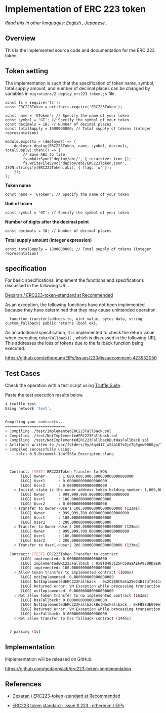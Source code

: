 # Implementation of ERC 223 token

*Read this in other languages: [English](README.en.md) , [Japanese](README.ja.md) .*

## Overview

This is the implemented source code and documentation for the ERC 223 token.

## Token setting

The implementation is such that the specification of token name, symbol, total supply amount, and number of decimal places can be changed by variables in `migrations/2_deploy_erc223_token.js` file.

```es6
const fs = require('fs');
const ERC223Token = artifacts.require('ERC223Token');

const name = 'GToken'; // Specify the name of your token
const symbol = 'GT'; // Specify the symbol of your token
const decimals = 18; // Number of decimal places
const totalSupply = 1000000000; // Total supply of tokens (integer representation)

module.exports = (deployer) => {
    deployer.deploy(ERC223Token, name, symbol, decimals, totalSupply).then(() => {
        // Save ABI to file
        fs.mkdirSync('deploy/abi/', { recursive: true });
        fs.writeFileSync('deploy/abi/ERC223Token.json', JSON.stringify(ERC223Token.abi), { flag: 'w' });
    });
};
```

**Token name**

```es6
const name = 'GToken'; // Specify the name of your token
```

**Unit of token**

```es6
const symbol = 'GT'; // Specify the symbol of your token
```

**Number of digits after the decimal point**

```es6
const decimals = 18; // Number of decimal places
```

**Total supply amount (integer expression)**

```es6
const totalSupply = 1000000000; // Total supply of tokens (integer representation)
```

## specification

For basic specifications, implement the functions and specifications discussed in the following URL.

[Dexaran / ERC223-token-standard at Recommended](https://github.com/Dexaran/ERC223-token-standard/tree/Recommended)

As an exception, the following functions have not been implemented because they have determined that they may cause unintended operation.

```solidity
  function transfer(address to, uint value, bytes data, string custom_fallback) public returns (bool ok);
```

As an additional specification, it is implemented to check the return value when executing `tokenFallback()` , which is discussed in the following URL. This addresses the loss of tokens due to the fallback function being executed.

https://github.com/ethereum/EIPs/issues/223#issuecomment-423952050

## Test Cases

Check the operation with a test script using [Truffle Suite](https://truffleframework.com/) .

Paste the test execution results below.

```bash
$ truffle test
Using network 'test'.


Compiling your contracts...
===========================
> Compiling ./test/ImplementedERC223Fallback.sol
> Compiling ./test/NotImplementedERC223Fallback.sol
> Compiling ./test/NotImplementedERC223FallbackButHasFallback.sol
> Artifacts written to /var/folders/9y/6q4417_x24b107s0jc7g5gmw0000gp/T/test-119215-62107-oljwve.nornb
> Compiled successfully using:
   - solc: 0.5.0+commit.1d4f565a.Emscripten.clang



  Contract: [TEST] ERC223Token Transfer to EOA
       [LOG] Owner      : 1,000,000,000.000000000000000000
       [LOG] User1      : 0.000000000000000000
       [LOG] User2      : 0.000000000000000000
    ✓ Initial state is the owner address token holding number: 1,000,000,000.000000000000000000 (80ms)
       [LOG] Owner      : 999,999,900.000000000000000000
       [LOG] User1      : 100.000000000000000000
       [LOG] User2      : 0.000000000000000000
    ✓ Transfer to Owner->User1 100.000000000000000000 (133ms)
       [LOG] Owner      : 999,999,700.000000000000000000
       [LOG] User1      : 100.000000000000000000
       [LOG] User2      : 200.000000000000000000
    ✓ Transfer to Owner->User2 200.000000000000000000 (125ms)
       [LOG] Owner      : 999,999,700.000000000000000000
       [LOG] User1      : 100.000000000000000000
       [LOG] User2      : 200.000000000000000000
    ✓ Transfer to User1->User2 200.000000000000000000 (123ms)

  Contract: [TEST] ERC223Token Transfer to contract
       [LOG] implemented: 0.000000000000000000
       [LOG] ImplementedERC223Fallback : 0x8f0483125FCb9aaAEFA9209D8E9d7b9C8B9Fb90F
       [LOG] implemented: 100.000000000000000000
    ✓ Allow token transfer to implemented contract (160ms)
       [LOG] notImplemented: 0.000000000000000000
       [LOG] NotImplementedERC223Fallback : 0x2C2B9C9a4a25e24B174f26114e8926a9f2128FE4
       [LOG] Returned error: VM Exception while processing transaction: revert
       [LOG] notImplemented: 0.000000000000000000
    ✓ Not allow token transfer to no implemented contract (163ms)
       [LOG] hasFallback: 0.000000000000000000
       [LOG] NotImplementedERC223FallbackButHasFallback : 0xFB88dE099e13c3ED21F80a7a1E49f8CAEcF10df6
       [LOG] Returned error: VM Exception while processing transaction: revert
       [LOG] hasFallback: 0.000000000000000000
    ✓ Not allow transfer to has fallback contract (144ms)


  7 passing (1s)
```

## Implementation

Implementation will be released on GitHub.

https://github.com/godappslab/erc223-token-implementation

## References

- [Dexaran / ERC223-token-standard at Recommended](https://github.com/Dexaran/ERC223-token-standard/tree/Recommended)

- [ERC223 token standard · Issue # 223 · ethereum / EIPs](https://github.com/ethereum/EIPs/issues/223)
